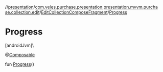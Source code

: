 //[presentation](../../../index.md)/[com.veles.purchase.presentation.presentation.mvvm.purchase.collection.edit](../index.md)/[EditCollectionComposeFragment](index.md)/[Progress](-progress.md)

# Progress

[androidJvm]\

@[Composable](https://developer.android.com/reference/kotlin/androidx/compose/runtime/Composable.html)

fun [Progress](-progress.md)()
